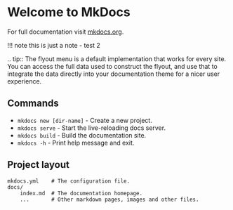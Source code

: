 # Welcome to MkDocs

For full documentation visit [mkdocs.org](https://www.mkdocs.org).

!!! note
    this is just a note - test 2

.. tip::
   The flyout menu is a default implementation that works for every site.
   You can access the full data used to construct the flyout,
   and use that to integrate the data directly into your documentation theme for a nicer user experience.


## Commands

* `mkdocs new [dir-name]` - Create a new project.
* `mkdocs serve` - Start the live-reloading docs server.
* `mkdocs build` - Build the documentation site.
* `mkdocs -h` - Print help message and exit.

## Project layout

    mkdocs.yml    # The configuration file.
    docs/
        index.md  # The documentation homepage.
        ...       # Other markdown pages, images and other files.
